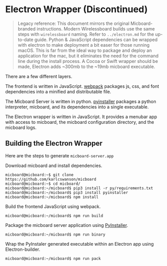 # Electron Wrapper (Discontinued)

> Legacy reference: This document mirrors the original Micboard-branded instructions. Modern Wirelessboard builds use the same steps with `wirelessboard` naming. Refer to `../electron.md` for the up-to-date guide.
Python & JavaScript dependencies can be wrapped with electron to make deployment a bit easer for those running macOS.  This is far from the ideal way to package and deploy an application for the mac, but it eliminates the need for the command line during the install process.  A Cocoa or Swift wrapper should be made, Electron adds ~300mb to the ~19mb micboard executable.

There are a few different layers.

The frontend is written in JavaScript. [webpack](https://webpack.js.org) packages js, css, and font dependencies into a minified and distributable file.

The Micboard Server is written in python. [pyinstaller](https://pyinstaller.readthedocs.io/en/stable/) packages a python interpreter, micboard, and its dependencies into a single executable.

The Electron wrapper is written in JavaScript.  It provides a menubar app with access to micboard, the micboard configuration directory, and the micboard logs.

## Building the Electron Wrapper
Here are the steps to generate `micboard-server.app`

Download micboard and install dependencies.
```shell
micboard@micboard:~$ git clone https://github.com/karlcswanson/micboard
micboard@micboard:~$ cd micboard/
micboard@micboard:~/micboard$ pip3 install -r py/requirements.txt
micboard@micboard:~/micboard$ pip3 install pyinstaller
micboard@micboard:~/micboard$ npm install
```

Build the frontend JavaScript using webpack.
```shell
micboard@micboard:~/micboard$ npm run build
```

Package the micboard server application using [PyInstaller](https://pyinstaller.readthedocs.io/en/stable/).
```shell
micboard@micboard:~/micboard$ npm run binary
```

Wrap the PyInstaler generated executable within an Electron app using Electron-builder.
```shell
micboard@micboard:~/micboard$ npm run pack
```
